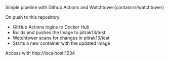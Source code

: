 Simple pipeline with Github Actions and Watchtower(containrrr/watchtower)

On push to this repository:
- GitHub Actions logins to Docker Hub
- Builds and pushes the Image to pitrak13/test
- Watchtower scans for changes in pitrak13/test
- Starts a new container with the updated image

Access with http://localhost:1234
